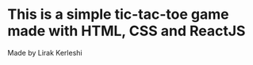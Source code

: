 <h1>This is a simple tic-tac-toe game made with HTML, CSS and ReactJS </h1>

<p>Made by Lirak Kerleshi</p>